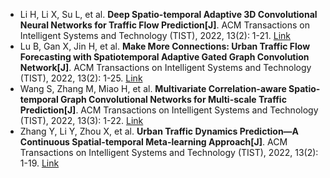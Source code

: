 * Li H, Li X, Su L, et al. <b>Deep Spatio-temporal Adaptive 3D Convolutional Neural Networks for Traffic Flow Prediction[J]</b>. ACM Transactions on Intelligent Systems and Technology (TIST), 2022, 13(2): 1-21. [Link](https://dl.acm.org/doi/abs/10.1145/3510829)
* Lu B, Gan X, Jin H, et al. <b>Make More Connections: Urban Traffic Flow Forecasting with Spatiotemporal Adaptive Gated Graph Convolution Network[J]</b>. ACM Transactions on Intelligent Systems and Technology (TIST), 2022, 13(2): 1-25. [Link](https://dl.acm.org/doi/abs/10.1145/3488902)
* Wang S, Zhang M, Miao H, et al. <b>Multivariate Correlation-aware Spatio-temporal Graph Convolutional Networks for Multi-scale Traffic Prediction[J]</b>. ACM Transactions on Intelligent Systems and Technology (TIST), 2022, 13(3): 1-22. [Link](https://dl.acm.org/doi/abs/10.1145/3469087)
* Zhang Y, Li Y, Zhou X, et al. <b>Urban Traffic Dynamics Prediction—A Continuous Spatial-temporal Meta-learning Approach[J]</b>. ACM Transactions on Intelligent Systems and Technology (TIST), 2022, 13(2): 1-19. [Link](https://dl.acm.org/doi/abs/10.1145/3474837)
